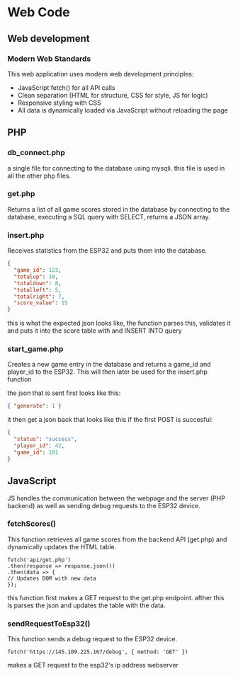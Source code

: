 # Web Code

## Web development
### Modern Web Standards
This web application uses modern web development principles:
- JavaScript fetch() for all API calls
- Clean separation (HTML for structure, CSS for style, JS for logic)
- Responsive styling with CSS
- All data is dynamically loaded via JavaScript without reloading the page


## PHP
### db_connect.php
a single file for connecting to the database using mysqli. this file is used in all the other php files.

### get.php
Returns a list of all game scores stored in the database by connecting to the database, executing a SQL query with SELECT, returns a JSON array.

### insert.php
Receives statistics from the ESP32 and puts them into the database.
```json
{
  "game_id": 123,
  "totalup": 10,
  "totaldown": 8,
  "totalleft": 5,
  "totalright": 7,
  "score_value": 15
}
```
this is what the expected json looks like, the function parses this, validates it and puts it into the score table with and INSERT INTO query

### start_game.php
Creates a new game entry in the database and returns a game_id and player_id to the ESP32. This will then later be used for the insert.php function

the json that is sent first looks like this:
```json
{ "generate": 1 }
```
it then get a json back that looks like this if the first POST is succesful:

```json
{
  "status": "success",
  "player_id": 42,
  "game_id": 101
}
```

## JavaScript
JS handles the communication between the webpage and the server (PHP backend) as well as sending debug requests to the ESP32 device.

### fetchScores()
This function retrieves all game scores from the backend API (get.php) and dynamically updates the HTML table.
```JS
fetch('api/get.php')
.then(response => response.json())
.then(data => {
// Updates DOM with new data
});
```
this function first makes a GET request to the get.php endpoint. afther this is parses the json and updates the table with the data.

### sendRequestToEsp32()
This function sends a debug request to the ESP32 device.

```JS
fetch('https://145.109.225.167/debug', { method: 'GET' })
```

makes a GET request to the esp32's ip address webserver

